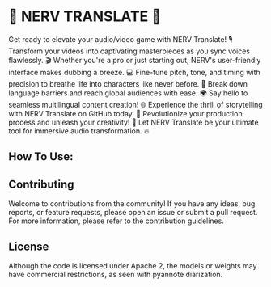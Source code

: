 # 🎥 NERV TRANSLATE 🎴

Get ready to elevate your audio/video game with NERV Translate! 🎙️ Transform your videos into captivating masterpieces as you sync voices flawlessly. 🎬 Whether you're a pro or just starting out, NERV's user-friendly interface makes dubbing a breeze. 💻 Fine-tune pitch, tone, and timing with precision to breathe life into characters like never before. 🌟 Break down language barriers and reach global audiences with ease. 🌍 Say hello to seamless multilingual content creation! 🌐 Experience the thrill of storytelling with NERV Translate on GitHub today. 🚀 Revolutionize your production process and unleash your creativity! 🎉 Let NERV Translate be your ultimate tool for immersive audio transformation. 🔥


## How To Use:

## Contributing
Welcome to contributions from the community! If you have any ideas, bug reports, or feature requests, please open an issue or submit a pull request. For more information, please refer to the contribution guidelines.


## License
Although the code is licensed under Apache 2, the models or weights may have commercial restrictions, as seen with pyannote diarization.
